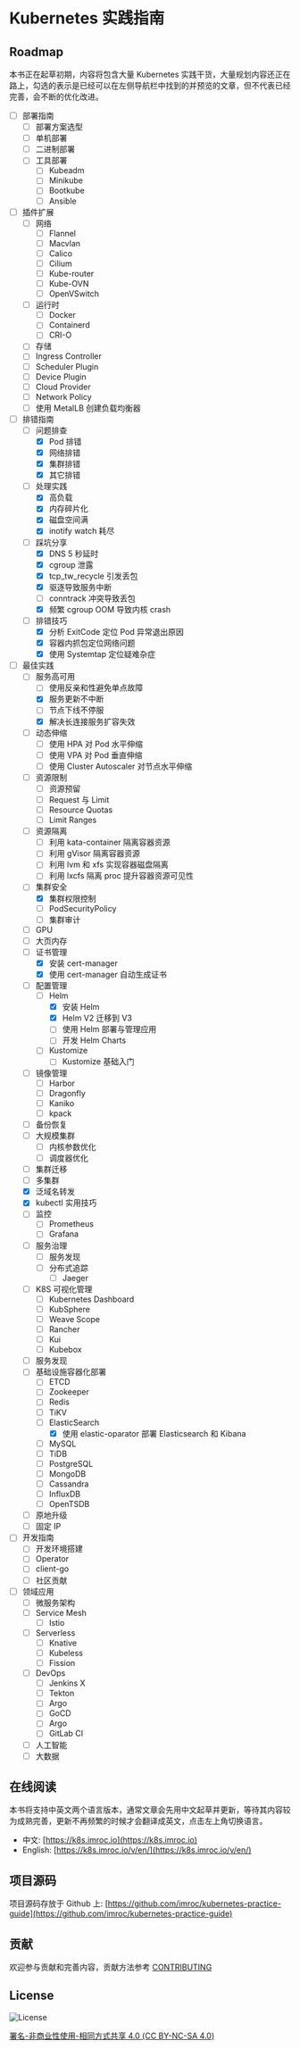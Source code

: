 # Kubernetes 实践指南

## Roadmap

本书正在起草初期，内容将包含大量 Kubernetes 实践干货，大量规划内容还正在路上，勾选的表示是已经可以在左侧导航栏中找到的并预览的文章，但不代表已经完善，会不断的优化改进。

* [ ] 部署指南
  * [ ] 部署方案选型
  * [ ] 单机部署
  * [ ] 二进制部署
  * [ ] 工具部署
    * [ ] Kubeadm
    * [ ] Minikube
    * [ ] Bootkube
    * [ ] Ansible
* [ ] 插件扩展
  * [ ] 网络
    * [ ] Flannel
    * [ ] Macvlan
    * [ ] Calico
    * [ ] Cilium
    * [ ] Kube-router
    * [ ] Kube-OVN
    * [ ] OpenVSwitch
  * [ ] 运行时
    * [ ] Docker
    * [ ] Containerd
    * [ ] CRI-O
  * [ ] 存储
  * [ ] Ingress Controller
  * [ ] Scheduler Plugin
  * [ ] Device Plugin
  * [ ] Cloud Provider
  * [ ] Network Policy
  * [ ] 使用 MetalLB 创建负载均衡器
* [ ] 排错指南
  * [ ] 问题排查
    * [x] Pod 排错
    * [x] 网络排错
    * [x] 集群排错
    * [x] 其它排错
  * [ ] 处理实践
    * [x] 高负载
    * [x] 内存碎片化
    * [x] 磁盘空间满
    * [x] inotify watch 耗尽
  * [ ] 踩坑分享
    * [x] DNS 5 秒延时
    * [x] cgroup 泄露
    * [x] tcp\_tw\_recycle 引发丢包
    * [x] 驱逐导致服务中断
    * [ ] conntrack 冲突导致丢包
    * [x] 频繁 cgroup OOM 导致内核 crash
  * [ ] 排错技巧
    * [x] 分析 ExitCode 定位 Pod 异常退出原因
    * [x] 容器内抓包定位网络问题
    * [x] 使用 Systemtap 定位疑难杂症
* [ ] 最佳实践
  * [ ] 服务高可用
    * [ ] 使用反亲和性避免单点故障
    * [x] 服务更新不中断
    * [ ] 节点下线不停服
    * [x] 解决长连接服务扩容失效
  * [ ] 动态伸缩
    * [ ] 使用 HPA 对 Pod 水平伸缩
    * [ ] 使用 VPA 对 Pod 垂直伸缩
    * [ ] 使用 Cluster Autoscaler 对节点水平伸缩
  * [ ] 资源限制
    * [ ] 资源预留
    * [ ] Request 与 Limit
    * [ ] Resource Quotas
    * [ ] Limit Ranges
  * [ ] 资源隔离
    * [ ] 利用 kata-container 隔离容器资源
    * [ ] 利用 gVisor 隔离容器资源
    * [ ] 利用 lvm 和 xfs 实现容器磁盘隔离
    * [ ] 利用 lxcfs 隔离 proc 提升容器资源可见性
  * [ ] 集群安全
    * [x] 集群权限控制
    * [ ] PodSecurityPolicy
    * [ ] 集群审计
  * [ ] GPU
  * [ ] 大页内存
  * [ ] 证书管理
    * [x] 安装 cert-manager
    * [x] 使用 cert-manager 自动生成证书
  * [ ] 配置管理
    * [ ] Helm
      * [x] 安装 Helm
      * [x] Helm V2 迁移到 V3
      * [ ] 使用 Helm 部署与管理应用
      * [ ] 开发 Helm Charts
    * [ ] Kustomize
      * [ ] Kustomize 基础入门
  * [ ] 镜像管理
    * [ ] Harbor
    * [ ] Dragonfly
    * [ ] Kaniko
    * [ ] kpack
  * [ ] 备份恢复
  * [ ] 大规模集群
    * [ ] 内核参数优化
    * [ ] 调度器优化
  * [ ] 集群迁移
  * [ ] 多集群
  * [x] 泛域名转发
  * [x] kubectl 实用技巧
  * [ ] 监控
    * [ ] Prometheus
    * [ ] Grafana
  * [ ] 服务治理
    * [ ] 服务发现
    * [ ] 分布式追踪
      * [ ] Jaeger
  * [ ] K8S 可视化管理
    * [ ] Kubernetes Dashboard
    * [ ] KubSphere
    * [ ] Weave Scope
    * [ ] Rancher
    * [ ] Kui
    * [ ] Kubebox
  * [ ] 服务发现
  * [ ] 基础设施容器化部署
    * [ ] ETCD
    * [ ] Zookeeper
    * [ ] Redis
    * [ ] TiKV
    * [ ] ElasticSearch
      * [x] 使用 elastic-oparator 部署 Elasticsearch 和 Kibana
    * [ ] MySQL
    * [ ] TiDB
    * [ ] PostgreSQL
    * [ ] MongoDB
    * [ ] Cassandra
    * [ ] InfluxDB
    * [ ] OpenTSDB
  * [ ] 原地升级
  * [ ] 固定 IP
* [ ] 开发指南
  * [ ] 开发环境搭建
  * [ ] Operator
  * [ ] client-go
  * [ ] 社区贡献
* [ ] 领域应用
  * [ ] 微服务架构
  * [ ] Service Mesh
    * [ ] Istio
  * [ ] Serverless
    * [ ] Knative
    * [ ] Kubeless
    * [ ] Fission
  * [ ] DevOps
    * [ ] Jenkins X
    * [ ] Tekton
    * [ ] Argo
    * [ ] GoCD
    * [ ] Argo
    * [ ] GitLab CI
  * [ ] 人工智能
  * [ ] 大数据

## 在线阅读

本书将支持中英文两个语言版本，通常文章会先用中文起草并更新，等待其内容较为成熟完善，更新不再频繁的时候才会翻译成英文，点击左上角切换语言。

* 中文: [https://k8s.imroc.io](https://k8s.imroc.io)
* English: [https://k8s.imroc.io/v/en/](https://k8s.imroc.io/v/en/)

## 项目源码

项目源码存放于 Github 上: [https://github.com/imroc/kubernetes-practice-guide](https://github.com/imroc/kubernetes-practice-guide)

## 贡献

欢迎参与贡献和完善内容，贡献方法参考 [CONTRIBUTING](https://github.com/imroc/kubernetes-practice-guide/blob/master/CONTRIBUTING.md)

## License

![License](https://licensebuttons.net/l/by-nc-sa/4.0/88x31.png)

[署名-非商业性使用-相同方式共享 4.0 \(CC BY-NC-SA 4.0\)](https://creativecommons.org/licenses/by-nc-sa/4.0/deed.zh)


